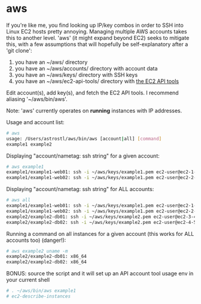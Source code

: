 aws
===

If you're like me, you find looking up IP/key combos in order to SSH into Linux EC2 hosts pretty annoying.  Managing multiple AWS accounts takes this to another level.  'aws' (it might expand beyond EC2) seeks to mitigate this, with a few assumptions that will hopefully be self-explanatory after a 'git clone':

1. you have an ~/aws/ directory
2. you have an ~/aws/accounts/ directory with account data
3. you have an ~/aws/keys/ directory with SSH keys
4. you have an ~/aws/ec2-api-tools/ directory with [the EC2 API tools](http://aws.amazon.com/developertools/351)

Edit account(s), add key(s), and fetch the EC2 API tools.  I recommend aliasing '~/aws/bin/aws'.

Note: 'aws' currently operates on **running** instances with IP addresses.

Usage and account list:
```bash
# aws
usage: /Users/astrostl/aws/bin/aws [account|all] [command]
example1 example2
```

Displaying "account/nametag: ssh string" for a given account:
```bash
# aws example1
example1/example1-web01: ssh -i ~/aws/keys/example1.pem ec2-user@ec2-1-2-3-4.compute-1.amazonaws.com
example1/example1-web02: ssh -i ~/aws/keys/example1.pem ec2-user@ec2-2-3-4-5.compute-1.amazonaws.com
```

Displaying "account/nametag: ssh string" for ALL accounts:
```bash
# aws all
example1/example1-web01: ssh -i ~/aws/keys/example1.pem ec2-user@ec2-1-2-3-4.compute-1.amazonaws.com
example1/example1-web02: ssh -i ~/aws/keys/example1.pem ec2-user@ec2-2-3-4-5.compute-1.amazonaws.com
example2/example2-db01: ssh -i ~/aws/keys/example2.pem ec2-user@ec2-3-4-5-6.compute-1.amazonaws.com
example2/example2-db02: ssh -i ~/aws/keys/example2.pem ec2-user@ec2-4-5-6-7.compute-1.amazonaws.com
```

Running a command on all instances for a given account (this works for ALL accounts too) (danger!):
```bash
# aws example2 uname -m
example2/example2-db01: x86_64
example2/example2-db02: x86_64
```

BONUS: source the script and it will set up an API account tool usage env in your current shell
```bash
# . ~/aws/bin/aws example1
# ec2-describe-instances
```
